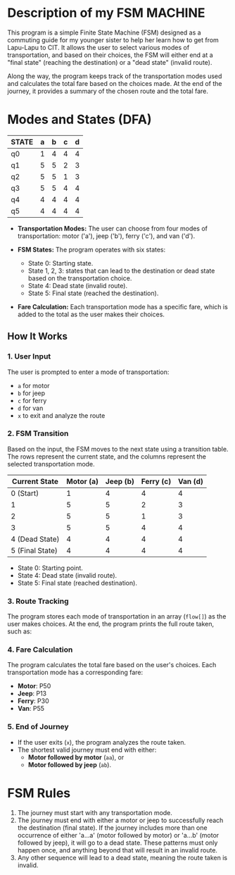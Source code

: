 # Description of my FSM MACHINE

This program is a simple Finite State Machine (FSM) designed as a commuting guide for my younger sister to help her learn how to get from Lapu-Lapu to CIT. It allows the user to select various modes of transportation, and based on their choices, the FSM will either end at a "final state" (reaching the destination) or a "dead state" (invalid route).

Along the way, the program keeps track of the transportation modes used and calculates the total fare based on the choices made. At the end of the journey, it provides a summary of the chosen route and the total fare.


# Modes and States (DFA)
| STATE | a | b | c | d |
|-------|---|---|---|---|
| q0    | 1 | 4 | 4 | 4 |
| q1    | 5 | 5 | 2 | 3 |
| q2    | 5 | 5 | 1 | 3 |
| q3    | 5 | 5 | 4 | 4 |
| q4    | 4 | 4 | 4 | 4 |
| q5    | 4 | 4 | 4 | 4 |


- **Transportation Modes:** The user can choose from four modes of transportation: motor ('a'), jeep ('b'), ferry ('c'), and van ('d').
  
- **FSM States:** The program operates with six states:
  - State 0: Starting state.
  - State 1, 2, 3: states that can lead to the destination or dead state based on the transportation choice.
  - State 4: Dead state (invalid route).
  - State 5: Final state (reached the destination).
- **Fare Calculation:** Each transportation mode has a specific fare, which is added to the total as the user makes their choices.

## How It Works

### 1. User Input
The user is prompted to enter a mode of transportation:
- `a` for motor
- `b` for jeep
- `c` for ferry
- `d` for van
- `x` to exit and analyze the route

### 2. FSM Transition
Based on the input, the FSM moves to the next state using a transition table. The rows represent the current state, and the columns represent the selected transportation mode.

| Current State | Motor (a) | Jeep (b) | Ferry (c) | Van (d) |
|---------------|-----------|----------|-----------|---------|
| 0 (Start)     | 1         | 4        | 4         | 4       |
| 1             | 5         | 5        | 2         | 3       |
| 2             | 5         | 5        | 1         | 3       |
| 3             | 5         | 5        | 4         | 4       |
| 4 (Dead State)| 4         | 4        | 4         | 4       |
| 5 (Final State)| 4        | 4        | 4         | 4       |

- State 0: Starting point.
- State 4: Dead state (invalid route).
- State 5: Final state (reached destination).

### 3. Route Tracking
The program stores each mode of transportation in an array (`flow[]`) as the user makes choices. At the end, the program prints the full route taken, such as:

### 4. Fare Calculation
The program calculates the total fare based on the user's choices. Each transportation mode has a corresponding fare:
- **Motor**: P50
- **Jeep**: P13
- **Ferry**: P30
- **Van**: P55

### 5. End of Journey
- If the user exits (`x`), the program analyzes the route taken.
- The shortest valid journey must end with either:
  - **Motor followed by motor** (`aa`), or
  - **Motor followed by jeep** (`ab`).

# FSM Rules
1. The journey must start with any transportation mode.
2. The journey must end with either a motor or jeep to successfully reach the destination (final state). If the journey includes more than one occurrence of either 'a...a' (motor followed by motor) or 'a...b' (motor followed by jeep), it will go to a dead state. These patterns must only happen once, and anything beyond that will result in an invalid route.
3. Any other sequence will lead to a dead state, meaning the route taken is invalid.
